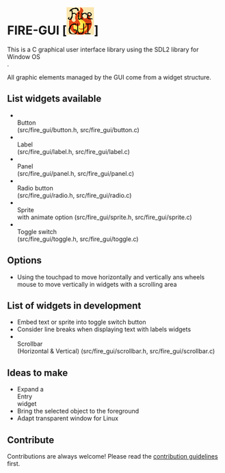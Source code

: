 # FIRE-GUI [![FIRE - GUI](res/images/icon.png)]

This is a C graphical user interface library using the SDL2 library for <br>Window OS</br>.

All graphic elements managed by the GUI come from a widget structure.

## List widgets available

-   <br>Button</br> (src/fire_gui/button.h, src/fire_gui/button.c)
-   <br>Label</br> (src/fire_gui/label.h, src/fire_gui/label.c)
-   <br>Panel</br> (src/fire_gui/panel.h, src/fire_gui/panel.c)
-   <br>Radio button</br> (src/fire_gui/radio.h, src/fire_gui/radio.c)
-   <br>Sprite</br> with animate option (src/fire_gui/sprite.h, src/fire_gui/sprite.c)
-   <br>Toggle switch</br> (src/fire_gui/toggle.h, src/fire_gui/toggle.c)

## Options

-   Using the touchpad to move horizontally and vertically ans wheels mouse to move vertically in widgets with a scrolling area

## List of widgets in development

-   Embed text or sprite into toggle switch button
-   Consider line breaks when displaying text with labels widgets
-   <br>Scrollbar</br> (Horizontal & Vertical) (src/fire_gui/scrollbar.h, src/fire_gui/scrollbar.c)

## Ideas to make

-   Expand a <br>Entry</br> widget
-   Bring the selected object to the foreground
-   Adapt transparent window for Linux

## Contribute

Contributions are always welcome!
Please read the [contribution guidelines](contributing.md) first.
